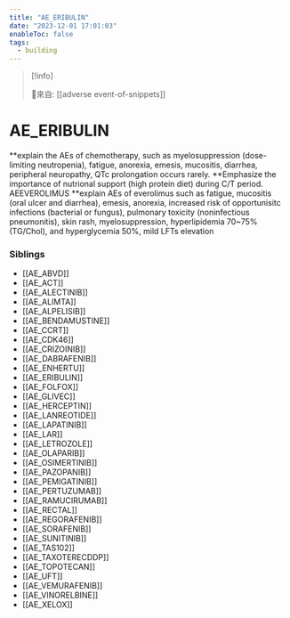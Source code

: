 ```yaml
---
title: "AE_ERIBULIN"
date: "2023-12-01 17:01:03"
enableToc: false
tags:
  - building
---
```

> [!info]
>
> 🌱來自: [[adverse event-of-snippets]]
# AE_ERIBULIN
**explain the AEs of chemotherapy, such as myelosuppression (dose-limiting neutropenia), fatigue, anorexia, emesis, mucositis, diarrhea, peripheral neuropathy, QTc prolongation occurs rarely.
**Emphasize the importance of nutrional support (high protein diet) during C/T period.
AEEVEROLIMUS
\*\*explain AEs of everolimus such as fatigue, mucositis (oral ulcer and diarrhea), emesis, anorexia, increased risk of opportunisitc infections (bacterial or fungus), pulmonary toxicity (noninfectious pneumonitis), skin rash, myelosuppression, hyperlipidemia 70~75% (TG/Chol), and hyperglycemia 50%, mild LFTs elevation
### Siblings
- [[AE_ABVD]]
- [[AE_ACT]]
- [[AE_ALECTINIB]]
- [[AE_ALIMTA]]
- [[AE_ALPELISIB]]
- [[AE_BENDAMUSTINE]]
- [[AE_CCRT]]
- [[AE_CDK46]]
- [[AE_CRIZOINIB]]
- [[AE_DABRAFENIB]]
- [[AE_ENHERTU]]
- [[AE_ERIBULIN]]
- [[AE_FOLFOX]]
- [[AE_GLIVEC]]
- [[AE_HERCEPTIN]]
- [[AE_LANREOTIDE]]
- [[AE_LAPATINIB]]
- [[AE_LAR]]
- [[AE_LETROZOLE]]
- [[AE_OLAPARIB]]
- [[AE_OSIMERTINIB]]
- [[AE_PAZOPANIB]]
- [[AE_PEMIGATINIB]]
- [[AE_PERTUZUMAB]]
- [[AE_RAMUCIRUMAB]]
- [[AE_RECTAL]]
- [[AE_REGORAFENIB]]
- [[AE_SORAFENIB]]
- [[AE_SUNITINIB]]
- [[AE_TAS102]]
- [[AE_TAXOTERECDDP]]
- [[AE_TOPOTECAN]]
- [[AE_UFT]]
- [[AE_VEMURAFENIB]]
- [[AE_VINORELBINE]]
- [[AE_XELOX]]
